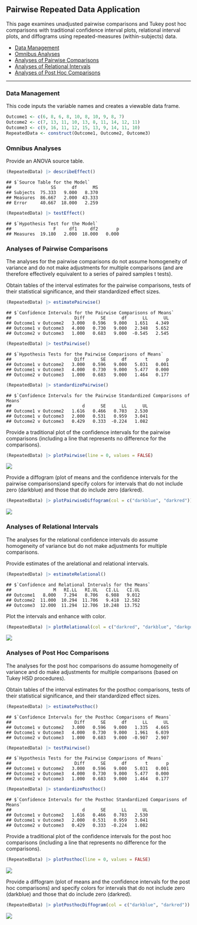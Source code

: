 
## Pairwise Repeated Data Application

This page examines unadjusted pairwise comparisons and Tukey post hoc
comparisons with traditional confidence interval plots, relational
interval plots, and diffograms using repeated-measures (within-subjects)
data.

- [Data Management](#data-management)
- [Omnibus Analyses](#omnibus-analyses)
- [Analyses of Pairwise Comparisons](#analyses-of-pairwise-comparisons)
- [Analyses of Relational Intervals](#analyses-of-relational-intervals)
- [Analyses of Post Hoc Comparisons](#analyses-of-post-hoc-comparisons)

------------------------------------------------------------------------

### Data Management

This code inputs the variable names and creates a viewable data frame.

``` r
Outcome1 <- c(6, 8, 6, 8, 10, 8, 10, 9, 8, 7)
Outcome2 <- c(7, 13, 11, 10, 13, 8, 11, 14, 12, 11)
Outcome3 <- c(9, 16, 11, 12, 15, 13, 9, 14, 11, 10)
RepeatedData <- construct(Outcome1, Outcome2, Outcome3)
```

### Omnibus Analyses

Provide an ANOVA source table.

``` r
(RepeatedData) |> describeEffect()
```

    ## $`Source Table for the Model`
    ##               SS      df      MS
    ## Subjects  75.333   9.000   8.370
    ## Measures  86.667   2.000  43.333
    ## Error     40.667  18.000   2.259

``` r
(RepeatedData) |> testEffect()
```

    ## $`Hypothesis Test for the Model`
    ##                F     df1     df2       p
    ## Measures  19.180   2.000  18.000   0.000

### Analyses of Pairwise Comparisons

The analyses for the pairwise comparisons do not assume homogeneity of
variance and do not make adjustments for multiple comparisons (and are
therefore effectively equivalent to a series of paired samples t tests).

Obtain tables of the interval estimates for the pairwise comparisons,
tests of their statistical significance, and their standardized effect
sizes.

``` r
(RepeatedData) |> estimatePairwise()
```

    ## $`Confidence Intervals for the Pairwise Comparisons of Means`
    ##                        Diff      SE      df      LL      UL
    ## Outcome1 v Outcome2   3.000   0.596   9.000   1.651   4.349
    ## Outcome1 v Outcome3   4.000   0.730   9.000   2.348   5.652
    ## Outcome2 v Outcome3   1.000   0.683   9.000  -0.545   2.545

``` r
(RepeatedData) |> testPairwise()
```

    ## $`Hypothesis Tests for the Pairwise Comparisons of Means`
    ##                        Diff      SE      df       t       p
    ## Outcome1 v Outcome2   3.000   0.596   9.000   5.031   0.001
    ## Outcome1 v Outcome3   4.000   0.730   9.000   5.477   0.000
    ## Outcome2 v Outcome3   1.000   0.683   9.000   1.464   0.177

``` r
(RepeatedData) |> standardizePairwise()
```

    ## $`Confidence Intervals for the Pairwise Standardized Comparisons of Means`
    ##                           d      SE      LL      UL
    ## Outcome1 v Outcome2   1.616   0.466   0.703   2.530
    ## Outcome1 v Outcome3   2.000   0.531   0.959   3.041
    ## Outcome2 v Outcome3   0.429   0.333  -0.224   1.082

Provide a traditional plot of the confidence intervals for the pairwise
comparisons (including a line that represents no difference for the
comparisons).

``` r
(RepeatedData) |> plotPairwise(line = 0, values = FALSE)
```

![](figures/Pairwise-Repeated-Pairwise-1.png)<!-- -->

Provide a diffogram (plot of means and the confidence intervals for the
pairwise comparisons)and specify colors for intervals that do not
include zero (darkblue) and those that do include zero (darkred).

``` r
(RepeatedData) |> plotPairwiseDiffogram(col = c("darkblue", "darkred"))
```

![](figures/Pairwise-Repeated-DiffogramA-1.png)<!-- -->

### Analyses of Relational Intervals

The analyses for the relational confidence intervals do assume
homogeneity of variance but do not make adjustments for multiple
comparisons.

Provide estimates of the arelational and relational intervals.

``` r
(RepeatedData) |> estimateRelational()
```

    ## $`Confidence and Relational Intervals for the Means`
    ##                M   RI.LL   RI.UL   CI.LL   CI.UL
    ## Outcome1   8.000   7.294   8.706   6.988   9.012
    ## Outcome2  11.000  10.294  11.706   9.418  12.582
    ## Outcome3  12.000  11.294  12.706  10.248  13.752

Plot the intervals and enhance with color.

``` r
(RepeatedData) |> plotRelational(col = c("darkred", "darkblue", "darkgoldenrod"))
```

![](figures/Pairwise-Repeated-RelationalB-1.png)<!-- -->

### Analyses of Post Hoc Comparisons

The analyses for the post hoc comparisons do assume homogeneity of
variance and do make adjustments for multiple comparisons (based on
Tukey HSD procedures).

Obtain tables of the interval estimates for the posthoc comparisons,
tests of their statistical significance, and their standardized effect
sizes.

``` r
(RepeatedData) |> estimatePosthoc()
```

    ## $`Confidence Intervals for the Posthoc Comparisons of Means`
    ##                        Diff      SE      df      LL      UL
    ## Outcome1 v Outcome2   3.000   0.596   9.000   1.335   4.665
    ## Outcome1 v Outcome3   4.000   0.730   9.000   1.961   6.039
    ## Outcome2 v Outcome3   1.000   0.683   9.000  -0.907   2.907

``` r
(RepeatedData) |> testPairwise()
```

    ## $`Hypothesis Tests for the Pairwise Comparisons of Means`
    ##                        Diff      SE      df       t       p
    ## Outcome1 v Outcome2   3.000   0.596   9.000   5.031   0.001
    ## Outcome1 v Outcome3   4.000   0.730   9.000   5.477   0.000
    ## Outcome2 v Outcome3   1.000   0.683   9.000   1.464   0.177

``` r
(RepeatedData) |> standardizePosthoc()
```

    ## $`Confidence Intervals for the Posthoc Standardized Comparisons of Means`
    ##                           d      SE      LL      UL
    ## Outcome1 v Outcome2   1.616   0.466   0.703   2.530
    ## Outcome1 v Outcome3   2.000   0.531   0.959   3.041
    ## Outcome2 v Outcome3   0.429   0.333  -0.224   1.082

Provide a traditional plot of the confidence intervals for the post hoc
comparisons (including a line that represents no difference for the
comparisons).

``` r
(RepeatedData) |> plotPosthoc(line = 0, values = FALSE)
```

![](figures/Pairwise-Repeated-Posthoc-1.png)<!-- -->

Provide a diffogram (plot of means and the confidence intervals for the
post hoc comparisons) and specify colors for intervals that do not
include zero (darkblue) and those that do include zero (darkred).

``` r
(RepeatedData) |> plotPosthocDiffogram(col = c("darkblue", "darkred"))
```

![](figures/Pairwise-Repeated-DiffogramB-1.png)<!-- -->
